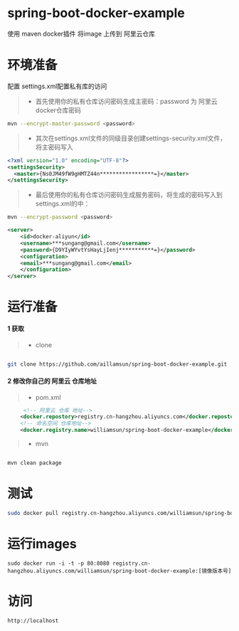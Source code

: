 # spring-boot-docker-example

使用 maven docker插件  将image 上传到 阿里云仓库


# 环境准备

配置 settings.xml配置私有库的访问
 
> * 首先使用你的私有仓库访问密码生成主密码：password 为 阿里云 docker仓库密码

```bash
mvn --encrypt-master-password <password>
```

> * 其次在settings.xml文件的同级目录创建settings-security.xml文件，将主密码写入

```xml
<?xml version="1.0" encoding="UTF-8"?>
<settingsSecurity>
  <master>{Ns0JM49fW9gHMTZ44n*****************=}</master>
</settingsSecurity>
```

> * 最后使用你的私有仓库访问密码生成服务密码，将生成的密码写入到settings.xml的<services>中：

```bash
mvn --encrypt-password <password>
```


```xml
<server>
    <id>docker-aliyun</id>
    <username>***sungang@gmail.com</username>
    <password>{D9YIyWYvtYsHayLjIenj***********=}</password>
    <configuration>
    <email>***sungang@gmail.com</email>
    </configuration>
</server>
```


# 运行准备

#### 1 获取


> * clone

```bash 

git clone https://github.com/aillamsun/spring-boot-docker-example.git

```

#### 2 修改你自己的 阿里云 仓库地址

> * pom.xml

```xml
     <!-- 阿里云 仓库 地址-->
    <docker.repostory>registry.cn-hangzhou.aliyuncs.com</docker.repostory>
    <!-- 命名空间 仓库地址-->
    <docker.registry.name>williamsun/spring-boot-docker-example</docker.registry.name>    
```

> * mvn


```bash

mvn clean package

```

# 测试

```bash
sudo docker pull registry.cn-hangzhou.aliyuncs.com/williamsun/spring-boot-docker-example:[镜像版本号]
```

# 运行images

```base
sudo docker run -i -t -p 80:8080 registry.cn-hangzhou.aliyuncs.com/williamsun/spring-boot-docker-example:[镜像版本号]
```


# 访问
```base
http://localhost
```


